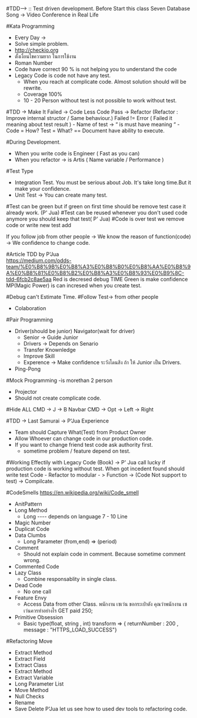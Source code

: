#TDD—> :: Test driven development.
Before Start this class
Seven Database Song -> 
Video Conference in Real Life

#Kata Programming 
  - Every Day -> 
  - Solve simple problem.
  - http://checkio.org
  - ตั้งเงื่อนไขความยาก ในการใช้งาน
  - Roman Number
  - Code have correct 90 % is not helping you to understand the code
  - Legacy Code is code not have any test.
     - When you reach at complicate code. Almost solution should will be rewrite.
     - Coverage 100%
     - 10 - 20 Person without test is not possible to work without test.

#TDD -> Make It Failed -> Code Less Code Pass -> Refactor 
    (Refactor : Improve internal structor /  Same behaviour.)
    Failed != Error ( Failed it meaning about test result )
     -  Name of test -> “ is must have meaning “
     -  Code = How?
    Test  = What?  == Document have ability to execute.

#During Development.
 - When you write code is Engineer ( Fast as you can)
 - When you refactor -> is Artis  ( Name variable / Performance )

#Test Type
 - Integration Test. You must be serious about Job. It's take long time.But it make your confidence.
 - Unit Test -> You can create many test.

#Test can be green but if green on first time should be remove test case it already work. (P' Jua)
#Test can be reused whenever you don't used code anymore you should keep that test( P' Jua)
#Code is over test we remove code  or write new test add 

If you follow job from other people
  -> We know the reason of function(code)
  -> We confidence to change code.
  
#Article TDD by P'Jua  
  https://medium.com/odds-team/%E0%B8%9B%E0%B8%A3%E0%B8%B0%E0%B8%AA%E0%B8%9A%E0%B8%81%E0%B8%B2%E0%B8%A3%E0%B8%93%E0%B9%8C-tdd-6fcb2c8ae5aa
Red is decresed debug TIME
Green is make confidence
MP(Magic Power) is can incresed when you create test.

#Debug can't Estimate Time.
#Follow Test-> from other people
   - Colaboration 

#Pair Programming
- Driver(should be junior) Navigator(wait for driver)
   - Senior -> Guide Junior
   - Drivers -> Depends on Senario
   - Transfer Knownledge
   - Improve Skill
   - Experence  -> Make confidence
   ระวังโดนสิง ถ้า ให้ Junior เป็น Drivers.
- Ping-Pong

#Mock Programming -is morethan 2 person 
  - Projector
  - Should not create complicate code.

#Hide ALL
CMD -> J -> B
Navbar
CMD -> Opt -> Left -> Right

#TDD -> Last Samurai -> P'Jua Experience
- Team should Capture What(Test) from Product Owner
- Allow Whoever can change code in our production code.
- If you want to change friend test code ask authority first.
   - sometime problem / feature depend on test.

#Working Effectily with Legacy Code (Book)
-> P' Jua call lucky if production code is working without test.
  When got incedent found should write test Code
    - Refactor to modular - > Function -> (Code Not support to test) -> Compilcate.

#CodeSmells
https://en.wikipedia.org/wiki/Code_smell
 - AnitPattern 
 - Long Method
    - Long ---- depends on language 7 - 10 Line
 - Magic Number
 - Duplicat Code
 - Data Clumbs
    - Long Parameter (from,end) => (period)
 - Comment
    - Should not explain code in comment. Because sometime comment wrong.
 - Commented Code
 - Lazy Class
    - Combine responsablity in single class.
 - Dead Code
    - No one call 
 - Feature Envy
    - Access Data from other Class. พนักงาน เซเว่น ขอกระเป๋าตัง คุณว่าพนักงาน เซเว่นควรทำอย่างไร GET paid 250;
 - Primitive Obsession
    - Basic type(float, string , int) transform => { returnNumber : 200 , message : "HTTPS_LOAD_SUCCESS"}

#Refactoring Move
 - Extract Method
 - Extract Field
 - Extract Class
 - Extract Method
 - Extract Variable
 - Long Parameter List
 - Move Method
 - Null Checks
 - Rename
 - Save Delete 
    P'Jua let us see how to used dev tools to refactoring code.
